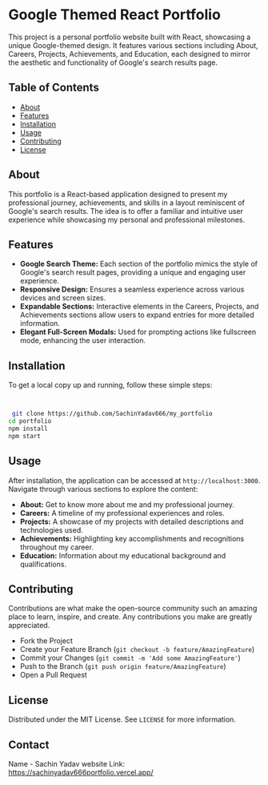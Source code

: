 # Google Themed React Portfolio

This project is a personal portfolio website built with React, showcasing a unique Google-themed design. It features various sections including About, Careers, Projects, Achievements, and Education, each designed to mirror the aesthetic and functionality of Google's search results page.

## Table of Contents

- [About](#about)
- [Features](#features)
- [Installation](#installation)
- [Usage](#usage)
- [Contributing](#contributing)
- [License](#license)

## About

This portfolio is a React-based application designed to present my professional journey, achievements, and skills in a layout reminiscent of Google's search results. The idea is to offer a familiar and intuitive user experience while showcasing my personal and professional milestones.

## Features

- **Google Search Theme:** Each section of the portfolio mimics the style of Google's search result pages, providing a unique and engaging user experience.
- **Responsive Design:** Ensures a seamless experience across various devices and screen sizes.
- **Expandable Sections:** Interactive elements in the Careers, Projects, and Achievements sections allow users to expand entries for more detailed information.
- **Elegant Full-Screen Modals:** Used for prompting actions like fullscreen mode, enhancing the user interaction.

## Installation

To get a local copy up and running, follow these simple steps:

```bash


 git clone https://github.com/SachinYadav666/my_portfolio
cd portfolio
npm install
npm start
```

## Usage

After installation, the application can be accessed at `http://localhost:3000`. Navigate through various sections to explore the content:

- **About:** Get to know more about me and my professional journey.
- **Careers:** A timeline of my professional experiences and roles.
- **Projects:** A showcase of my projects with detailed descriptions and technologies used.
- **Achievements:** Highlighting key accomplishments and recognitions throughout my career.
- **Education:** Information about my educational background and qualifications.

## Contributing

Contributions are what make the open-source community such an amazing place to learn, inspire, and create. Any contributions you make are greatly appreciated.

- Fork the Project
- Create your Feature Branch (`git checkout -b feature/AmazingFeature`)
- Commit your Changes (`git commit -m 'Add some AmazingFeature'`)
- Push to the Branch (`git push origin feature/AmazingFeature`)
- Open a Pull Request

## License

Distributed under the MIT License. See `LICENSE` for more information.

## Contact

Name - Sachin Yadav
website Link: https://sachinyadav666portfolio.vercel.app/

